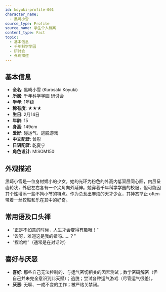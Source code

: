 ```yaml
---
id: koyuki-profile-001
character_name:
  - 黑崎小雪
source_type: Profile
source_name: 学生个人档案
content_type: Fact
topic:
  - 基本信息
  - 千年科学学园
  - 研讨会
  - 外观描述
---
```

## 基本信息
*   **全名**: 黑崎小雪 (Kurosaki Koyuki)
*   **所属**: 千年科学学园 研讨会
*   **学年**: 1年级
*   **稀有度**: ★★★
*   **生日**: 2月14日
*   **年龄**: 15
*   **身高**: 149cm
*   **爱好**: 碰运气、逃脱游戏
*   **中文配音**: 曾彤
*   **日语配音**: 乾夏宁
*   **角色设计**: MISOM150

## 外观描述
黑崎小雪是一位身材娇小的少女。她的光环为粉色的外高内低双层同心圆，内层呈齿轮状，外层左右各有一个尖角向外延伸。她穿着千年科学学园的校服，但可能因其个性增添一些不拘小节的特点。作为总惹出麻烦的天才少女，其神态举止 often 带着一丝狡黠和乐在其中的好奇。

## 常用语及口头禅
*   “正是不如意的时候，人生才会变得有趣哦！”
*   “诶呀，难道这是我的错吗......？”
*   “捏哈哈”（通常是在对话时）

## 喜好与厌恶
*   **喜好**: 那些自己无法控制的、与运气密切相关的因素测试；数学密码解密（但自己并未完全意识到此天赋）；逃脱；尝试各种运气游戏（尽管运气很差）。
*   **厌恶**: 无聊、一成不变的工作；被严格关禁闭。